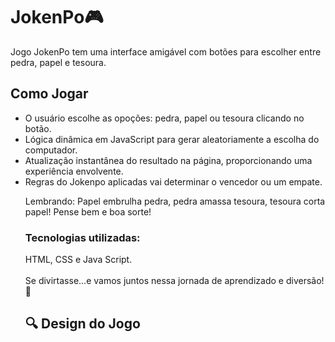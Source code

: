<h1> JokenPo🎮</h1>

Jogo JokenPo tem uma interface amigável com botões para escolher entre pedra, papel e tesoura.





<h2>Como Jogar</h2>
<ul>

<li>O usuário escolhe  as opoções: pedra, papel ou tesoura clicando no botão.</li>
<li>Lógica dinâmica em JavaScript para gerar aleatoriamente a escolha do computador.</li>
<li>Atualização instantânea do resultado na página, proporcionando uma experiência envolvente.</li>
<li>Regras do Jokenpo aplicadas vai determinar o vencedor ou um empate.</li>

Lembrando: Papel embrulha pedra, pedra amassa tesoura, tesoura corta papel! Pense bem e boa sorte!


<h3><b>Tecnologias utilizadas:</b></h3>
 HTML, CSS e Java Script.
<br>
<br>
Se divirtasse...e vamos juntos nessa jornada de aprendizado e diversão! 🚀 

<h2>🔍 Design do Jogo</h2>
<img src=''>



